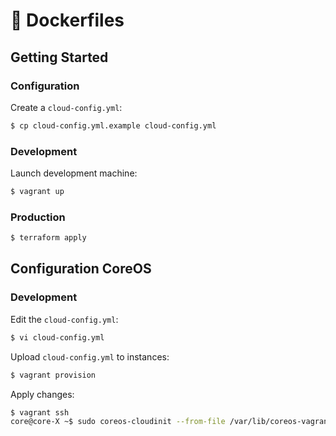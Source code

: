 :whale: Dockerfiles
================================================================================

Getting Started
--------------------------------------------------------------------------------

### Configuration

Create a `cloud-config.yml`:

```sh
$ cp cloud-config.yml.example cloud-config.yml
```

### Development

Launch development machine:

```sh
$ vagrant up
```

### Production

```sh
$ terraform apply
```


Configuration CoreOS
--------------------------------------------------------------------------------

### Development

Edit the `cloud-config.yml`:

```sh
$ vi cloud-config.yml
```

Upload `cloud-config.yml` to instances:

```sh
$ vagrant provision
```

Apply changes:

```sh
$ vagrant ssh
core@core-X ~$ sudo coreos-cloudinit --from-file /var/lib/coreos-vagrant/vagrantfile-user-data
```
